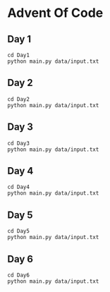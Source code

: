 # Advent Of Code

## Day 1

```
cd Day1
python main.py data/input.txt
```

## Day 2

```
cd Day2
python main.py data/input.txt
```

## Day 3

```
cd Day3
python main.py data/input.txt
```

## Day 4

```
cd Day4
python main.py data/input.txt
```

## Day 5

```
cd Day5
python main.py data/input.txt
```

## Day 6

```
cd Day6
python main.py data/input.txt
```